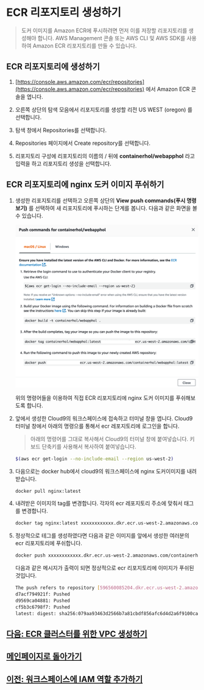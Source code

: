 # ECR 리포지토리 생성하기

> 도커 이미지를 Amazon ECR에 푸시하려면 먼저 이를 저장할 리포지토리를 생성해야 합니다. AWS Management 콘솔 또는 AWS CLI 및 AWS SDK를 사용하여 Amazon ECR 리포지토리를 만들 수 있습니다.

## ECR 리포지토리에 생성하기

1. [https://console.aws.amazon.com/ecr/repositories](https://console.aws.amazon.com/ecr/repositories) 에서 Amazon ECR 콘솔을 엽니다.

2. 오른쪽 상단의 탐색 모음에서 리포지토리를 생성할 리전 US WEST (oregon) 를 선택합니다.

3. 탐색 창에서 Repositories를 선택합니다.

4. Repositories 페이지에서 Create repository를 선택합니다.

5. 리포지토리 구성에 리포지토리의 이름의 / 뒤에 **containerhol/webapphol** 라고 입력을 하고 리포지토리 생성을 선택합니다.

## ECR 리포지토리에 nginx 도커 이미지 푸쉬하기

1. 생성한 리포지토리를 선택하고 오른쪽 상단의 **View push commands(푸시 명령 보기)** 를 선택하여 새 리포지토리에 푸시하는 단계를 봅니다. 다음과 같은 화면을 볼 수 있습니다.

    ![Alt](../images/ecr/view-push-commands.png "generate git credential")

    위의 명령어들을 이용하여 직접 ECR 리포지토리에 nginx 도커 이미지를 푸쉬해보도록 합니다.

2. 앞에서 생성한 Cloud9의 워크스페이스에 접속하고 터미널 창을 엽니다. Cloud9 터미널 창에서 아래의 명령으를 통해서 ecr 레포지토리에 로그인을 합니다.

    > 아래의 명령어를 그대로 복사해서 Cloud9의 터미널 창에 붙여넣습니다. 키보드 단축키를 사용해서 복사하여 붙여넣습니다.

    ```bash
    $(aws ecr get-login --no-include-email --region us-west-2)
    ```

3. 다음으로는 docker hub에서 cloud9의 워크스페이스에 nginx 도커이미지를 내려받습니다.

    ```bash
    docker pull nginx:latest
    ```

4. 내려받은 이미지의 tag를 변경합니다. 각자의 ecr 레포지토리 주소에 맞춰서 태그를 변경합니다.

    ```bash
    docker tag nginx:latest xxxxxxxxxxxx.dkr.ecr.us-west-2.amazonaws.com/containerhol/webapphol:latest
    ```

5. 정상적으로 테그를 생성하였다면 다음과 같은 이미지를 앞에서 생성한 여러분의 ecr 리포지토리에 푸쉬합니다.

    ```bash
    docker push xxxxxxxxxxxx.dkr.ecr.us-west-2.amazonaws.com/containerhol/webapphol:latest
    ```

    다음과 같은 메시지가 출력이 되면 정상적으로 ecr 리포지토리에 이미지가 푸쉬된 것입니다.

    ```bash
    The push refers to repository [596560085204.dkr.ecr.us-west-2.amazonaws.com/containerhol/webapphol]
    d7acf794921f: Pushed
    d9569ca04881: Pushed
    cf5b3c6798f7: Pushed
    latest: digest: sha256:079aa93463d2566b7a81cbdf856afc6d4d2a6f9100ca3bcbecf24ade92c9a7fe size: 948
    ```

## [다음: ECR 클러스터를 위한 VPC 생성하기](create-vpc.md)

## [메인페이지로 돌아가기](../README.md)

## [이전: 워크스페이스에 IAM 역할 추가하기](attach-the-iam-role-to-your-workspace.md)
